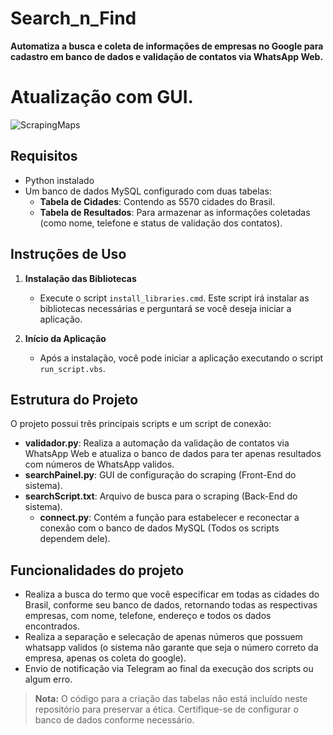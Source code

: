 # Search_n_Find

**Automatiza a busca e coleta de informações de empresas no Google para cadastro em banco de dados e validação de contatos via WhatsApp Web.**

# **Atualização com GUI.**

![ScrapingMaps](https://github.com/user-attachments/assets/b8174ba4-df1c-473a-a459-2c0c522b2906)

## Requisitos
- Python instalado
- Um banco de dados MySQL configurado com duas tabelas:
  - **Tabela de Cidades**: Contendo as 5570 cidades do Brasil.
  - **Tabela de Resultados**: Para armazenar as informações coletadas (como nome, telefone e status de validação dos contatos).

## Instruções de Uso

1. **Instalação das Bibliotecas**
   - Execute o script `install_libraries.cmd`. Este script irá instalar as bibliotecas necessárias e perguntará se você deseja iniciar a aplicação.

2. **Início da Aplicação**
   - Após a instalação, você pode iniciar a aplicação executando o script `run_script.vbs`.

## Estrutura do Projeto
O projeto possui três principais scripts e um script de conexão:

   - **validador.py**: Realiza a automação da validação de contatos via WhatsApp Web e atualiza o banco de dados para ter apenas resultados com números de WhatsApp validos.
   - **searchPainel.py**: GUI de configuração do scraping (Front-End do sistema).
   - **searchScript.txt**: Arquivo de busca para o scraping (Back-End do sistema).
      - **connect.py**: Contém a função para estabelecer e reconectar a conexão com o banco de dados MySQL (Todos os scripts dependem dele).

## Funcionalidades do projeto
   - Realiza a busca do termo que você especificar em todas as cidades do Brasil, conforme seu banco de dados, retornando todas as respectivas empresas, com nome, telefone, endereço e todos os dados encontrados.
   - Realiza a separação e selecação de apenas números que possuem whatsapp validos (o sistema não garante que seja o número correto da empresa, apenas os coleta do google).
   - Envio de notificação via Telegram ao final da execução dos scripts ou algum erro.

> **Nota:** O código para a criação das tabelas não está incluído neste repositório para preservar a ética. Certifique-se de configurar o banco de dados conforme necessário.
